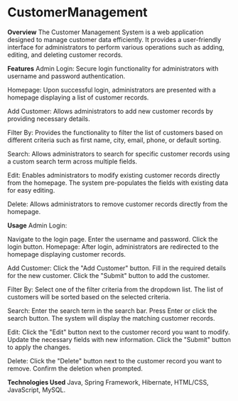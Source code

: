 # CustomerManagement

**Overview**
The Customer Management System is a web application designed to manage customer data efficiently. It provides a user-friendly interface for administrators to perform various operations such as adding, editing, and deleting customer records.

**Features**
Admin Login: Secure login functionality for administrators with username and password authentication.

Homepage: Upon successful login, administrators are presented with a homepage displaying a list of customer records.

Add Customer: Allows administrators to add new customer records by providing necessary details.

Filter By: Provides the functionality to filter the list of customers based on different criteria such as first name, city, email, phone, or default sorting.

Search: Allows administrators to search for specific customer records using a custom search term across multiple fields.

Edit: Enables administrators to modify existing customer records directly from the homepage. The system pre-populates the fields with existing data for easy editing.

Delete: Allows administrators to remove customer records directly from the homepage.

**Usage**
Admin Login:

Navigate to the login page.
Enter the username and password.
Click the login button.
Homepage:
After login, administrators are redirected to the homepage displaying customer records.

Add Customer:
Click the "Add Customer" button.
Fill in the required details for the new customer.
Click the "Submit" button to add the customer.

Filter By:
Select one of the filter criteria from the dropdown list.
The list of customers will be sorted based on the selected criteria.

Search:
Enter the search term in the search bar.
Press Enter or click the search button.
The system will display the matching customer records.

Edit:
Click the "Edit" button next to the customer record you want to modify.
Update the necessary fields with new information.
Click the "Submit" button to apply the changes.

Delete:
Click the "Delete" button next to the customer record you want to remove.
Confirm the deletion when prompted.

**Technologies Used**
Java,
Spring Framework,
Hibernate,
HTML/CSS,
JavaScript,
MySQL.
